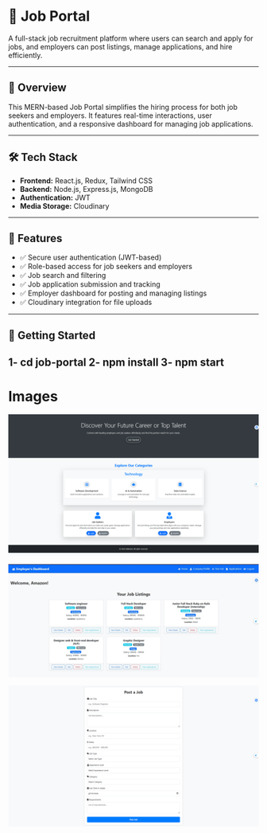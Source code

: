 # 💼 Job Portal

A full-stack job recruitment platform where users can search and apply for jobs, and employers can post listings, manage applications, and hire efficiently.

---

## 🚀 Overview

This MERN-based Job Portal simplifies the hiring process for both job seekers and employers. It features real-time interactions, user authentication, and a responsive dashboard for managing job applications.

---

## 🛠️ Tech Stack

- **Frontend:** React.js, Redux, Tailwind CSS
- **Backend:** Node.js, Express.js, MongoDB
- **Authentication:** JWT
- **Media Storage:** Cloudinary

---

## 🚀 Features

- ✅ Secure user authentication (JWT-based)
- ✅ Role-based access for job seekers and employers
- ✅ Job search and filtering
- ✅ Job application submission and tracking
- ✅ Employer dashboard for posting and managing listings
- ✅ Cloudinary integration for file uploads

---

## 🔧 Getting Started

1- cd job-portal
2- npm install
3- npm start
-----------------------------------------------------------------------------------------------------------------------
# Images

![image alt](https://github.com/AliChkhiro/-Full-Stack-Job_Recruitment-platform/blob/02da5e5f89b3df7b61c5e62a984b4485f7939711/01.png)


![image alt](https://github.com/AliChkhiro/-Full-Stack-Job_Recruitment-platform/blob/13b504d01bacdc9fd2a303c5fc3bd47f865a03ef/02.jpg)


![image alt](https://github.com/AliChkhiro/-Full-Stack-Job_Recruitment-platform/blob/a4f03d14390887be127bde42df4a20bcede73b26/03.png)
